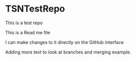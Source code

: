# TSNTestRepo
This is a test repo

This is a Read me file

I can make changes to it directly on the GitHub interface

Adding more text to look at branches and merging example.
